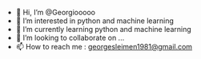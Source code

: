 - 👋 Hi, I’m @Georgiooooo
- 👀 I’m interested in python and machine learning
- 🌱 I’m currently learning python and machine learning
- 💞️ I’m looking to collaborate on ...
- 📫 How to reach me : georgesleimen1981@gmail.com 

<!---
Georgiooooo/Georgiooooo is a ✨ special ✨ repository because its `README.md` (this file) appears on your GitHub profile.
You can click the Preview link to take a look at your changes.
--->
